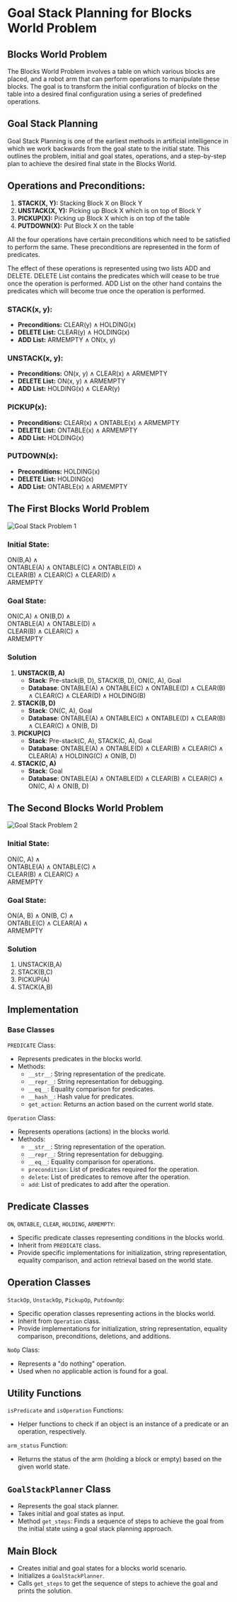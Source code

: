 # Goal Stack Planning for Blocks World Problem

## Blocks World Problem

The Blocks World Problem involves a table on which various blocks are placed, and a robot arm that can perform operations to manipulate these blocks. The goal is to transform the initial configuration of blocks on the table into a desired final configuration using a series of predefined operations.

## Goal Stack Planning

Goal Stack Planning is one of the earliest methods in artificial intelligence in which we work backwards from the goal state to the initial state. This outlines the problem, initial and goal states, operations, and a step-by-step plan to achieve the desired final state in the Blocks World.

## Operations and Preconditions:
1. **STACK(X, Y):** Stacking Block X on Block Y
2. **UNSTACK(X, Y):** Picking up Block X which is on top of Block Y
3. **PICKUP(X):** Picking up Block X which is on top of the table
4. **PUTDOWN(X):** Put Block X on the table

All the four operations have certain preconditions which need to be satisfied to perform the same. These preconditions are represented in the form of predicates.

The effect of these operations is represented using two lists ADD and DELETE. DELETE List contains the predicates which will cease to be true once the operation is performed. ADD List on the other hand contains the predicates which will become true once the operation is performed.

### STACK(x, y):

- **Preconditions:** CLEAR(y) ∧ HOLDING(x)
- **DELETE List:** CLEAR(y) ∧ HOLDING(x)
- **ADD List:** ARMEMPTY ∧ ON(x, y)

### UNSTACK(x, y):

- **Preconditions:** ON(x, y) ∧ CLEAR(x) ∧ ARMEMPTY
- **DELETE List:** ON(x, y) ∧ ARMEMPTY
- **ADD List:** HOLDING(x) ∧ CLEAR(y)

### PICKUP(x):

- **Preconditions:** CLEAR(x) ∧ ONTABLE(x) ∧ ARMEMPTY
- **DELETE List:** ONTABLE(x) ∧ ARMEMPTY
- **ADD List:** HOLDING(x)

### PUTDOWN(x):

- **Preconditions:** HOLDING(x)
- **DELETE List:** HOLDING(x)
- **ADD List:** ONTABLE(x) ∧ ARMEMPTY

## The First Blocks World Problem

![Goal Stack Problem 1](goal-stack1.png)

### Initial State:  
ON(B,A) ∧  
ONTABLE(A) ∧ ONTABLE(C) ∧ ONTABLE(D) ∧  
CLEAR(B) ∧ CLEAR(C) ∧ CLEAR(D) ∧   
ARMEMPTY

### Goal State:  
ON(C,A) ∧ ON(B,D) ∧  
ONTABLE(A) ∧ ONTABLE(D) ∧  
CLEAR(B) ∧ CLEAR(C) ∧  
ARMEMPTY

### Solution

1. **UNSTACK(B, A)**
    - **Stack**: Pre-stack(B, D), STACK(B, D), ON(C, A), Goal
    - **Database**: ONTABLE(A) ∧ ONTABLE(C) ∧ ONTABLE(D) ∧ CLEAR(B) ∧ CLEAR(C) ∧ CLEAR(D) ∧ HOLDING(B)
2. **STACK(B, D)**
    - **Stack**: ON(C, A), Goal
    - **Database**: ONTABLE(A) ∧ ONTABLE(C) ∧ ONTABLE(D) ∧ CLEAR(B) ∧ CLEAR(C) ∧ ON(B, D)
3. **PICKUP(C)**
    - **Stack**: Pre-stack(C, A), STACK(C, A), Goal
    - **Database**: ONTABLE(A) ∧ ONTABLE(D) ∧ CLEAR(B) ∧ CLEAR(C) ∧ CLEAR(A) ∧ HOLDING(C) ∧ ON(B, D)
4. **STACK(C, A)**
    - **Stack**: Goal
    - **Database**: ONTABLE(A) ∧ ONTABLE(D) ∧ CLEAR(B) ∧ CLEAR(C) ∧ ON(C, A) ∧ ON(B, D)

## The Second Blocks World Problem

![Goal Stack Problem 2](goal-stack2.png)

### Initial State:  
ON(C, A) ∧  
ONTABLE(A) ∧ ONTABLE(C) ∧  
CLEAR(B) ∧ CLEAR(C) ∧   
ARMEMPTY

### Goal State:  
ON(A, B) ∧ ON(B, C) ∧  
ONTABLE(C) ∧ CLEAR(A) ∧  
ARMEMPTY

### Solution

1. UNSTACK(B,A)
2. STACK(B,C)
3. PICKUP(A)
4. STACK(A,B)

## Implementation

### Base Classes

`PREDICATE` Class:

- Represents predicates in the blocks world.
- Methods:
  - `__str__`: String representation of the predicate.
  - `__repr__`: String representation for debugging.
  - `__eq__`: Equality comparison for predicates.
  - `__hash__`: Hash value for predicates.
  - `get_action`: Returns an action based on the current world state.

`Operation` Class:

- Represents operations (actions) in the blocks world.
- Methods:
  - `__str__`: String representation of the operation.
  - `__repr__`: String representation for debugging.
  - `__eq__`: Equality comparison for operations.
  - `precondition`: List of predicates required for the operation.
  - `delete`: List of predicates to remove after the operation.
  - `add`: List of predicates to add after the operation.

## Predicate Classes

`ON`, `ONTABLE`, `CLEAR`, `HOLDING`, `ARMEMPTY`:

- Specific predicate classes representing conditions in the blocks world.
- Inherit from `PREDICATE` class.
- Provide specific implementations for initialization, string representation, equality comparison, and action retrieval based on the world state.

## Operation Classes

`StackOp`, `UnstackOp`, `PickupOp`, `PutdownOp`:

- Specific operation classes representing actions in the blocks world.
- Inherit from `Operation` class.
- Provide implementations for initialization, string representation, equality comparison, preconditions, deletions, and additions.

`NoOp` Class:

- Represents a "do nothing" operation.
- Used when no applicable action is found for a goal.

## Utility Functions

`isPredicate` and `isOperation` Functions:

- Helper functions to check if an object is an instance of a predicate or an operation, respectively.

`arm_status` Function:

- Returns the status of the arm (holding a block or empty) based on the given world state.

## `GoalStackPlanner` Class

- Represents the goal stack planner.
- Takes initial and goal states as input.
- Method `get_steps`: Finds a sequence of steps to achieve the goal from the initial state using a goal stack planning approach.

## Main Block

- Creates initial and goal states for a blocks world scenario.
- Initializes a `GoalStackPlanner`.
- Calls `get_steps` to get the sequence of steps to achieve the goal and prints the solution.
